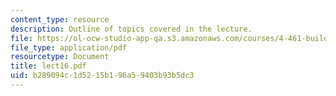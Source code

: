 ```yaml
---
content_type: resource
description: Outline of topics covered in the lecture.
file: https://ol-ocw-studio-app-qa.s3.amazonaws.com/courses/4-461-building-technology-i-materials-and-construction-fall-2004/b289094c1d5215b196a59403b93b5dc3_lect16.pdf
file_type: application/pdf
resourcetype: Document
title: lect16.pdf
uid: b289094c-1d52-15b1-96a5-9403b93b5dc3
---
```

